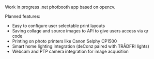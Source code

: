 Work in progress .net photbooth app based on opencv.

Planned features:
* Easy to configure user selectable print layouts
* Saving collage and source images to API to give users access via qr code
* Printing on photo printers like Canon Selphy CP1500
* Smart home lighting integration (deConz paired with TRÅDFRI lights) 
* Webcam and PTP camera integration for image acqusition